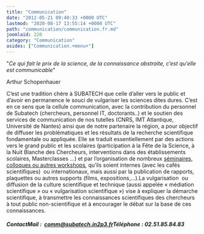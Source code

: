 ```yaml
---
title: "Communication"
date: "2012-05-21 09:40:33 +0000 UTC"
lastmod: "2020-08-17 13:55:14 +0000 UTC"
path: "communication/communication.fr.md"
joomlaid: 220
category: "Communication"
asides: ["Communication.+menu+"]
---
```

"_Ce qui fait le prix de la science, de la connaissance abstraite, c’est qu’elle est communicable_"

Arthur Schopenhauer

C’est une tradition chère à SUBATECH que celle d’aller vers le public et d’avoir en permanence le souci de vulgariser les sciences dites dures. C’est en ce sens que la cellule communication, avec la contribution du personnel de Subatech (chercheurs, personnel IT, doctorants..) et le soutien des services de communication de nos tutelles (CNRS, IMT Atlantique, Université de Nantes) ainsi que de notre partenaire la région, a pour objectif de diffuser les problématiques et les résultats de la recherche scientifique fondamentale ou appliquée. Elle se traduit essentiellement par des actions vers le grand public et les scolaires (participation à la Fête de la Science, à la Nuit Blanche des Chercheurs, interventions dans des établissements scolaires, Masterclasses ...) et par l’organisation de nombreux [séminaires](fr/communication/seminaires?view=seminars), [colloques ou autres workshops](fr/), qu’ils soient internes (avec les cafés scientifiques)  ou internationaux, mais aussi par la publication de rapports, plaquettes ou autres supports (films, expositions,…).La vulgarisation  ou diffusion de la culture scientifique et technique (aussi appelée « médiation scientifique » ou « vulgarisation scientifique ») vise à expliquer la démarche scientifique, à transmettre les connaissances scientifiques des chercheurs à tout public non-scientifique et à encourager le débat sur la base de ces connaissances.

##### **Contact**Mail :  [comm@subatech.in2p3.fr](mailto:comm@subatech.in2p3.fr)Téléphone : 02.51.85.84.83
